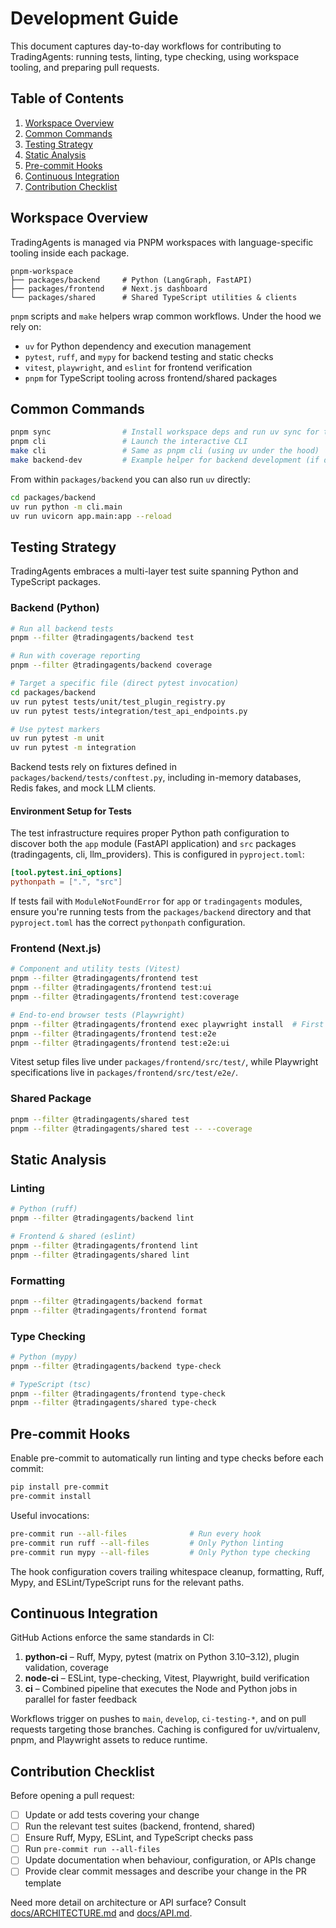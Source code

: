 # Development Guide

This document captures day-to-day workflows for contributing to TradingAgents: running tests, linting, type checking, using workspace tooling, and preparing pull requests.

## Table of Contents

1. [Workspace Overview](#workspace-overview)
2. [Common Commands](#common-commands)
3. [Testing Strategy](#testing-strategy)
4. [Static Analysis](#static-analysis)
5. [Pre-commit Hooks](#pre-commit-hooks)
6. [Continuous Integration](#continuous-integration)
7. [Contribution Checklist](#contribution-checklist)

## Workspace Overview

TradingAgents is managed via PNPM workspaces with language-specific tooling inside each package.

```
pnpm-workspace
├── packages/backend     # Python (LangGraph, FastAPI)
├── packages/frontend    # Next.js dashboard
└── packages/shared      # Shared TypeScript utilities & clients
```

`pnpm` scripts and `make` helpers wrap common workflows. Under the hood we rely on:

- `uv` for Python dependency and execution management
- `pytest`, `ruff`, and `mypy` for backend testing and static checks
- `vitest`, `playwright`, and `eslint` for frontend verification
- `pnpm` for TypeScript tooling across frontend/shared packages

## Common Commands

```bash
pnpm sync                # Install workspace deps and run uv sync for the backend
pnpm cli                 # Launch the interactive CLI
make cli                 # Same as pnpm cli (using uv under the hood)
make backend-dev         # Example helper for backend development (if defined)
```

From within `packages/backend` you can also run `uv` directly:

```bash
cd packages/backend
uv run python -m cli.main
uv run uvicorn app.main:app --reload
```

## Testing Strategy

TradingAgents embraces a multi-layer test suite spanning Python and TypeScript packages.

### Backend (Python)

```bash
# Run all backend tests
pnpm --filter @tradingagents/backend test

# Run with coverage reporting
pnpm --filter @tradingagents/backend coverage

# Target a specific file (direct pytest invocation)
cd packages/backend
uv run pytest tests/unit/test_plugin_registry.py
uv run pytest tests/integration/test_api_endpoints.py

# Use pytest markers
uv run pytest -m unit
uv run pytest -m integration
```

Backend tests rely on fixtures defined in `packages/backend/tests/conftest.py`, including in-memory databases, Redis fakes, and mock LLM clients.

#### Environment Setup for Tests

The test infrastructure requires proper Python path configuration to discover both the `app` module (FastAPI application) and `src` packages (tradingagents, cli, llm_providers). This is configured in `pyproject.toml`:

```toml
[tool.pytest.ini_options]
pythonpath = [".", "src"]
```

If tests fail with `ModuleNotFoundError` for `app` or `tradingagents` modules, ensure you're running tests from the `packages/backend` directory and that `pyproject.toml` has the correct `pythonpath` configuration.

### Frontend (Next.js)

```bash
# Component and utility tests (Vitest)
pnpm --filter @tradingagents/frontend test
pnpm --filter @tradingagents/frontend test:ui
pnpm --filter @tradingagents/frontend test:coverage

# End-to-end browser tests (Playwright)
pnpm --filter @tradingagents/frontend exec playwright install  # First time only
pnpm --filter @tradingagents/frontend test:e2e
pnpm --filter @tradingagents/frontend test:e2e:ui
```

Vitest setup files live under `packages/frontend/src/test/`, while Playwright specifications live in `packages/frontend/src/test/e2e/`.

### Shared Package

```bash
pnpm --filter @tradingagents/shared test
pnpm --filter @tradingagents/shared test -- --coverage
```

## Static Analysis

### Linting

```bash
# Python (ruff)
pnpm --filter @tradingagents/backend lint

# Frontend & shared (eslint)
pnpm --filter @tradingagents/frontend lint
pnpm --filter @tradingagents/shared lint
```

### Formatting

```bash
pnpm --filter @tradingagents/backend format
pnpm --filter @tradingagents/frontend format
```

### Type Checking

```bash
# Python (mypy)
pnpm --filter @tradingagents/backend type-check

# TypeScript (tsc)
pnpm --filter @tradingagents/frontend type-check
pnpm --filter @tradingagents/shared type-check
```

## Pre-commit Hooks

Enable pre-commit to automatically run linting and type checks before each commit:

```bash
pip install pre-commit
pre-commit install
```

Useful invocations:

```bash
pre-commit run --all-files              # Run every hook
pre-commit run ruff --all-files         # Only Python linting
pre-commit run mypy --all-files         # Only Python type checking
```

The hook configuration covers trailing whitespace cleanup, formatting, Ruff, Mypy, and ESLint/TypeScript runs for the relevant paths.

## Continuous Integration

GitHub Actions enforce the same standards in CI:

1. **python-ci** – Ruff, Mypy, pytest (matrix on Python 3.10–3.12), plugin validation, coverage
2. **node-ci** – ESLint, type-checking, Vitest, Playwright, build verification
3. **ci** – Combined pipeline that executes the Node and Python jobs in parallel for faster feedback

Workflows trigger on pushes to `main`, `develop`, `ci-testing-*`, and on pull requests targeting those branches. Caching is configured for uv/virtualenv, pnpm, and Playwright assets to reduce runtime.

## Contribution Checklist

Before opening a pull request:

- [ ] Update or add tests covering your change
- [ ] Run the relevant test suites (backend, frontend, shared)
- [ ] Ensure Ruff, Mypy, ESLint, and TypeScript checks pass
- [ ] Run `pre-commit run --all-files`
- [ ] Update documentation when behaviour, configuration, or APIs change
- [ ] Provide clear commit messages and describe your change in the PR template

Need more detail on architecture or API surface? Consult [docs/ARCHITECTURE.md](./ARCHITECTURE.md) and [docs/API.md](./API.md).
